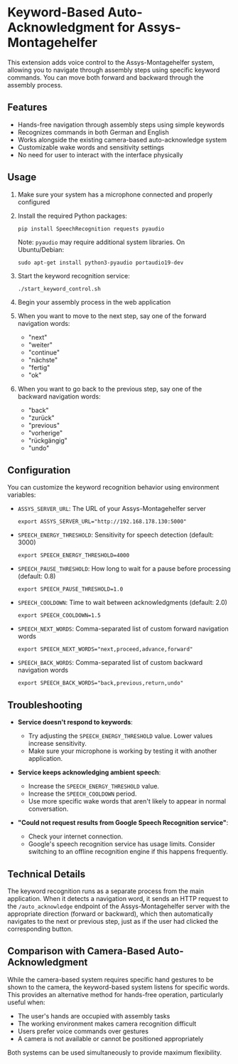 # Keyword-Based Auto-Acknowledgment for Assys-Montagehelfer

This extension adds voice control to the Assys-Montagehelfer system, allowing you to navigate through assembly steps using specific keyword commands. You can move both forward and backward through the assembly process.

## Features

- Hands-free navigation through assembly steps using simple keywords
- Recognizes commands in both German and English
- Works alongside the existing camera-based auto-acknowledge system
- Customizable wake words and sensitivity settings
- No need for user to interact with the interface physically

## Usage

1. Make sure your system has a microphone connected and properly configured
2. Install the required Python packages:
   ```
   pip install SpeechRecognition requests pyaudio
   ```
   Note: `pyaudio` may require additional system libraries. On Ubuntu/Debian:
   ```
   sudo apt-get install python3-pyaudio portaudio19-dev
   ```

3. Start the keyword recognition service:
   ```
   ./start_keyword_control.sh
   ```

4. Begin your assembly process in the web application
5. When you want to move to the next step, say one of the forward navigation words:
   - "next"
   - "weiter"
   - "continue"
   - "nächste"
   - "fertig"
   - "ok"

6. When you want to go back to the previous step, say one of the backward navigation words:
   - "back"
   - "zurück"
   - "previous"
   - "vorherige"
   - "rückgängig"
   - "undo"

## Configuration

You can customize the keyword recognition behavior using environment variables:

- `ASSYS_SERVER_URL`: The URL of your Assys-Montagehelfer server
  ```
  export ASSYS_SERVER_URL="http://192.168.178.130:5000"
  ```

- `SPEECH_ENERGY_THRESHOLD`: Sensitivity for speech detection (default: 3000)
  ```
  export SPEECH_ENERGY_THRESHOLD=4000
  ```

- `SPEECH_PAUSE_THRESHOLD`: How long to wait for a pause before processing (default: 0.8)
  ```
  export SPEECH_PAUSE_THRESHOLD=1.0
  ```

- `SPEECH_COOLDOWN`: Time to wait between acknowledgments (default: 2.0)
  ```
  export SPEECH_COOLDOWN=1.5
  ```

- `SPEECH_NEXT_WORDS`: Comma-separated list of custom forward navigation words
  ```
  export SPEECH_NEXT_WORDS="next,proceed,advance,forward"
  ```

- `SPEECH_BACK_WORDS`: Comma-separated list of custom backward navigation words
  ```
  export SPEECH_BACK_WORDS="back,previous,return,undo"
  ```

## Troubleshooting

- **Service doesn't respond to keywords**: 
  - Try adjusting the `SPEECH_ENERGY_THRESHOLD` value. Lower values increase sensitivity.
  - Make sure your microphone is working by testing it with another application.

- **Service keeps acknowledging ambient speech**:
  - Increase the `SPEECH_ENERGY_THRESHOLD` value.
  - Increase the `SPEECH_COOLDOWN` period.
  - Use more specific wake words that aren't likely to appear in normal conversation.

- **"Could not request results from Google Speech Recognition service"**:
  - Check your internet connection.
  - Google's speech recognition service has usage limits. Consider switching to an offline recognition engine if this happens frequently.

## Technical Details

The keyword recognition runs as a separate process from the main application. When it detects a navigation word, it sends an HTTP request to the `/auto_acknowledge` endpoint of the Assys-Montagehelfer server with the appropriate direction (forward or backward), which then automatically navigates to the next or previous step, just as if the user had clicked the corresponding button.

## Comparison with Camera-Based Auto-Acknowledgment

While the camera-based system requires specific hand gestures to be shown to the camera, the keyword-based system listens for specific words. This provides an alternative method for hands-free operation, particularly useful when:

- The user's hands are occupied with assembly tasks
- The working environment makes camera recognition difficult
- Users prefer voice commands over gestures
- A camera is not available or cannot be positioned appropriately

Both systems can be used simultaneously to provide maximum flexibility.